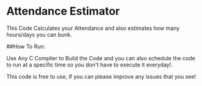 # Attendance Estimator 

This Code Calculates your Attendance and also estimates how many hours/days you can bunk. 


##How To Run: 

Use Any C Complier to Build the Code and you can also schedule the code to run at a specific time so you don't have to execute it everyday!.


This code is free to use, if you can please improve any issues that you see!

